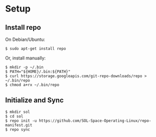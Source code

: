 # Setup
## Install repo
On Debian/Ubuntu:
    
    $ sudo apt-get install repo
    
Or, install manually:
    
    $ mkdir -p ~/.bin
    $ PATH="${HOME}/.bin:${PATH}"
    $ curl https://storage.googleapis.com/git-repo-downloads/repo > ~/.bin/repo
    $ chmod a+rx ~/.bin/repo
    
## Initialize and Sync
    
    $ mkdir sol
    $ cd sol
    $ repo init -u https://github.com/SOL-Space-Operating-Linux/repo-manifest.git
    $ repo sync
